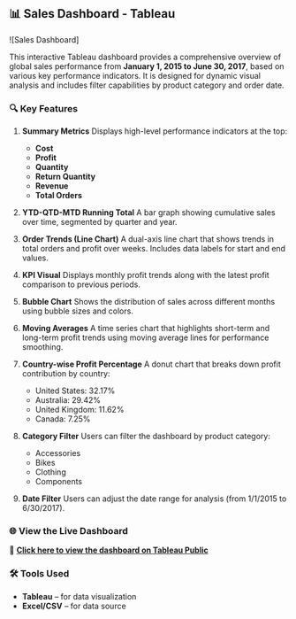 ## 📊 Sales Dashboard - Tableau

![Sales Dashboard]

This interactive Tableau dashboard provides a comprehensive overview of global sales performance from **January 1, 2015 to June 30, 2017**, based on various key performance indicators. It is designed for dynamic visual analysis and includes filter capabilities by product category and order date.


### 🔍 Key Features

1. **Summary Metrics**
   Displays high-level performance indicators at the top:

   * **Cost**
   * **Profit**
   * **Quantity**
   * **Return Quantity**
   * **Revenue**
   * **Total Orders**

2. **YTD-QTD-MTD Running Total**
   A bar graph showing cumulative sales over time, segmented by quarter and year.

3. **Order Trends (Line Chart)**
   A dual-axis line chart that shows trends in total orders and profit over weeks. Includes data labels for start and end values.

4. **KPI Visual**
   Displays monthly profit trends along with the latest profit comparison to previous periods.

5. **Bubble Chart**
   Shows the distribution of sales across different months using bubble sizes and colors.

6. **Moving Averages**
   A time series chart that highlights short-term and long-term profit trends using moving average lines for performance smoothing.

7. **Country-wise Profit Percentage**
   A donut chart that breaks down profit contribution by country:

   * United States: 32.17%
   * Australia: 29.42%
   * United Kingdom: 11.62%
   * Canada: 7.25%

8. **Category Filter**
   Users can filter the dashboard by product category:

   * Accessories
   * Bikes
   * Clothing
   * Components

9. **Date Filter**
   Users can adjust the date range for analysis (from 1/1/2015 to 6/30/2017).


### 🌐 View the Live Dashboard

🔗 **[Click here to view the dashboard on Tableau Public](https://public.tableau.com/views/Dashbaord-Sales_17177510514960/Dashboard1?:language=en-US&:sid=&:redirect=auth&:display_count=n&:origin=viz_share_link)**


### 🛠️ Tools Used

* **Tableau** – for data visualization
* **Excel/CSV** – for data source

